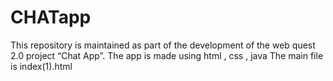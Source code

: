 # CHATapp
This repository is maintained as part of the development of the web quest 2.0 project “Chat App”.
The app is made using html , css , java 
The main file is index(1).html
